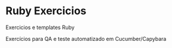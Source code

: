 # Ruby Exercicios

Exercicios e templates Ruby

Exercícios para QA e teste automatizado em Cucumber/Capybara
